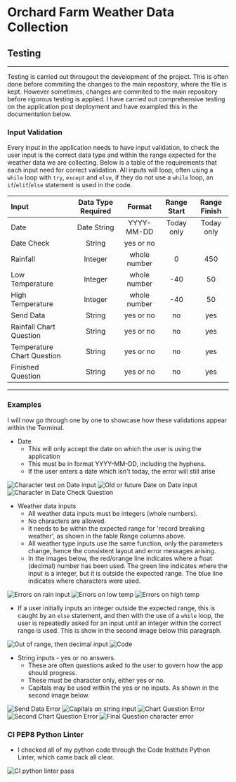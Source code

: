 # Orchard Farm Weather Data Collection

## Testing
------

Testing is carried out througout the development of the project. This is often done before commiting the changes to the main repository, where the file is kept. However sometimes, changes are commited to the main repository before rigorous testing is applied. I have carried out comprehensive testing on the application post deployment and have exampled this in the documentation below.

### Input Validation
Every input in the application needs to have input validation, to check the user input is the correct data type and within the range expected for the weather data we are collecting. Below is a table of the requirements that each input need for correct validation. All inputs will loop, often using a `while` loop with `try`, `except` and `else`, if they do not use a `while` loop, an `if`/`elif`/`else` statement is used in the code. 

| Input                      | Data Type Required | Format        | Range Start  | Range Finish | 
| :------------------------- | :----------------: | :--------:    | :---------:  | :----------: |
| Date                       | Date String        | YYYY-MM-DD    | Today only   | Today only   |
| Date Check                 | String             | yes or no     |              |              |
| Rainfall                   | Integer            | whole number  | 0            | 450          |
| Low Temperature            | Integer            | whole number  | -40          | 50           |
| High Temperature           | Integer            | whole number  | -40          | 50           |
| Send Data                  | String             | yes or no     | no           | yes          |
| Rainfall Chart Question    | String             | yes or no     | no           | yes          |
| Temperature Chart Question | String             | yes or no     | no           | yes          |
| Finished Question          | String             | yes or no     | no           | yes          |


------

### Examples

I will now go through one by one to showcase how these validations appear within the Terminal.

- Date
    - This will only accept the date on which the user is using the application
    - This must be in format YYYY-MM-DD, including the hyphens.
    - If the user enters a date which isn't today, the error will still arise
    

![Character test on Date input](/assets/documentation/testimages.webp/date-test-char.webp)
![Old or future Date on Date input](/assets/documentation/testimages.webp/date-test-otherdate.webp)
![Character in Date Check Question](/assets/documentation/testimages.webp/date-check-test.webp)

- Weather data inputs
    - All weather data inputs must be integers (whole numbers).
    - No characters are allowed.
    - It needs to be within the expected range for 'record breaking weather', as shown in the table Range columns above.
    - All weather type inputs use the same function, only the parameters change, hence the consistent layout and error messages arising.
    - In the images below, the red/orange line indicates where a float (decimal) number has been used. The green line indicates where the input is a integer, but it is outside the expected range. The blue line indicates where characters were used.

![Errors on rain input](/assets/documentation/testimages.webp/rain-test-all.webp)
![Errors on low temp](/assets/documentation/testimages.webp/lowtemp-test-all.webp)
![Errors on high temp](/assets/documentation/testimages.webp/hightemp-test-all.webp)

- If a user initially inputs an integer outside the expected range, this is caught by an `else` statement, and then with the use of a `while` loop, the user is repeatedly asked for an input until an integer within the correct range is used. This is show in the second image below this paragraph.

![Out of range, then decimal input](/assets/documentation/testimages.webp/lowtemp-test-range.webp)
![Code](/assets/documentation/testimages.webp/test-code-example.webp)

- String inputs - yes or no answers. 
    - These are often questions asked to the user to govern how the app should progress.
    - These must be character only, either yes or no.
    - Capitals may be used within the yes or no inputs. As shown in the second image below.

![Send Data Error](/assets/documentation/testimages.webp/send-test.webp)
![Capitals on string input](/assets/documentation/testimages.webp/send-test-yes.webp)
![Chart Question Error](/assets/documentation/testimages.webp/chart-qu-test.webp)
![Second Chart Question Error](/assets/documentation/testimages.webp/chart-qu-test-2.webp)
![Final Question character error](/assets/documentation/testimages.webp/finish-test.webp)

### CI PEP8 Python Linter
- I checked all of my python code through the Code Institute Python Linter, which came back all clear.

![CI python linter pass](/assets/documentation/images.webp/python-linter-clear.webp)
